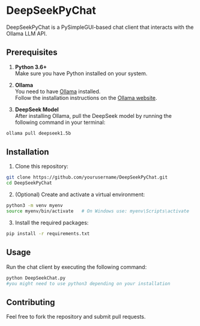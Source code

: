 # DeepSeekPyChat

DeepSeekPyChat is a PySimpleGUI-based chat client that interacts with the Ollama LLM API.

## Prerequisites

1. **Python 3.6+**  
   Make sure you have Python installed on your system.

2. **Ollama**  
   You need to have [Ollama](https://ollama.com) installed.  
   Follow the installation instructions on the [Ollama website](https://ollama.com).

3. **DeepSeek Model**  
   After installing Ollama, pull the DeepSeek model by running the following command in your terminal:

```bash
ollama pull deepseek1.5b
```

## Installation

1. Clone this repository:

```bash
git clone https://github.com/yourusername/DeepSeekPyChat.git
cd DeepSeekPyChat
```

2. (Optional) Create and activate a virtual environment:

```bash
python3 -m venv myenv
source myenv/bin/activate   # On Windows use: myenv\Scripts\activate
```

3. Install the required packages:

```bash
pip install -r requirements.txt
```



## Usage

Run the chat client by executing the following command:

```bash
python DeepSeekChat.py
#you might need to use python3 depending on your installation
```


## Contributing

Feel free to fork the repository and submit pull requests.


